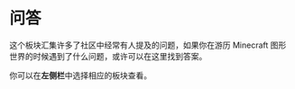 # 问答

这个板块汇集许多了社区中经常有人提及的问题，如果你在游历 Minecraft 图形世界的时候遇到了什么问题，或许可以在这里找到答案。

你可以在**左侧栏**中选择相应的板块查看。

<seealso>
    <category ref="related">
        <a href="Correction.md" summary="这个板块总结了一些玩家中有歧义的图形学观点。"/>
        <a href="Troubleshoot.md" summary="这个板块提供快速解决光影和资源包问题的办法。"/>
    </category>
</seealso>
